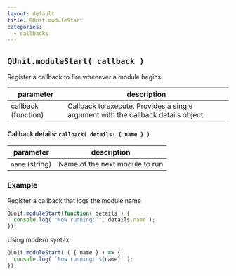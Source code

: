 ```yaml
---
layout: default
title: QUnit.moduleStart
categories:
  - callbacks
---
```


## `QUnit.moduleStart( callback )`

Register a callback to fire whenever a module begins.

| parameter | description |
|-----------|-------------|
| callback (function) | Callback to execute. Provides a single argument with the callback details object |

#### Callback details: `callback( details: { name } )`

| parameter | description |
|-----------|-------------|
| `name` (string) | Name of the next module to run |

### Example

Register a callback that logs the module name

```js
QUnit.moduleStart(function( details ) {
  console.log( "Now running: ", details.name );
});
```

Using modern syntax:

```js
QUnit.moduleStart( ( { name } ) => {
  console.log( `Now running: ${name}` );
});
```
